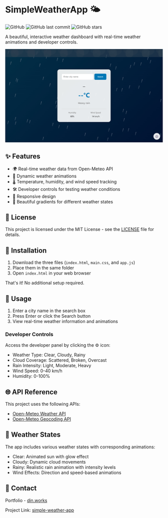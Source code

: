 # SimpleWeatherApp 🌤️

![GitHub](https://img.shields.io/github/license/DindinYT37/simple-weather-app)
![GitHub last commit](https://img.shields.io/github/last-commit/DindinYT37/simple-weather-app)
![GitHub stars](https://img.shields.io/github/stars/DindinYT37/simple-weather-app)

A beautiful, interactive weather dashboard with real-time weather animations and developer controls.

![Weather App Demo](demo.gif)

## ✨ Features

- 🌍 Real-time weather data from Open-Meteo API
- 🎨 Dynamic weather animations
- 🌡️ Temperature, humidity, and wind speed tracking
- 🛠️ Developer controls for testing weather conditions
- 📱 Responsive design
- 🌈 Beautiful gradients for different weather states

## 📄 License

This project is licensed under the MIT License - see the [LICENSE](LICENSE) file for details.

## 🚀 Installation

1. Download the three files (`index.html`, `main.css`, and `app.js`)
2. Place them in the same folder
3. Open `index.html` in your web browser

That's it! No additional setup required.

## 🔧 Usage

1. Enter a city name in the search box
2. Press Enter or click the Search button
3. View real-time weather information and animations

### Developer Controls

Access the developer panel by clicking the ⚙️ icon:

- Weather Type: Clear, Cloudy, Rainy
- Cloud Coverage: Scattered, Broken, Overcast
- Rain Intensity: Light, Moderate, Heavy
- Wind Speed: 0-40 km/h
- Humidity: 0-100%

## 🌐 API Reference

This project uses the following APIs:

- [Open-Meteo Weather API](https://open-meteo.com/en/docs)
- [Open-Meteo Geocoding API](https://open-meteo.com/en/docs/geocoding-api)

## 🎨 Weather States

The app includes various weather states with corresponding animations:

- Clear: Animated sun with glow effect
- Cloudy: Dynamic cloud movements
- Rainy: Realistic rain animation with intensity levels
- Wind Effects: Direction and speed-based animations

## 📧 Contact

Portfolio - [din.works](https://din.works)

Project Link: [simple-weather-app](https://github.com/DindinYT37/simple-weather-app)